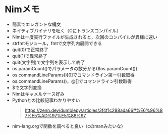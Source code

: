 # Nimメモ

- 簡素でエレガントな構文
- ネイティブバイナリを吐く（Cにトランスコンパイル）
- Nimは一度実行ファイルが生成されると，次回のコンパイルが異様に速い
- strfmtモジュール，fmtで文字列内展開できる
- quit(0)で正常終了
- quit(1)で異常終了
- quit(文字列)で文字列を表示して終了
- os.paramCount()でパラメータの数分かる($os.paramCount())
- os.commandLineParams()[0]でコマンドライン第一引数取得
- os.commandLineParams()，@[]でコマンドライン引数取得
- $で文字列変換
- Nimはキャメルケース好み
- Pythonとの比較記事わかりやすい
    > https://zenn.dev/dumblepy/articles/3f4f1c288ada66#%E6%96%87%E5%AD%97%E5%88%97
- nim-lang.orgで関数を調べると良い（cのmanみたいな）